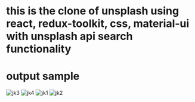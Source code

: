 # this is the clone of unsplash using react, redux-toolkit, css, material-ui with unsplash api search functionality

#  output sample
![jk3](https://user-images.githubusercontent.com/92428908/216343658-9e367f5a-f2e1-4894-9db2-ae562477fe71.jpeg)
![jk4](https://user-images.githubusercontent.com/92428908/216343665-b53197eb-1a21-4da0-94f2-ae5199686839.jpeg)
![jk1](https://user-images.githubusercontent.com/92428908/216343670-aef4562b-069e-4f4c-a999-aa804bdd6837.jpeg)
![jk2](https://user-images.githubusercontent.com/92428908/216343677-3bf84767-f917-4322-8fd5-ba18d63851e7.jpeg)

